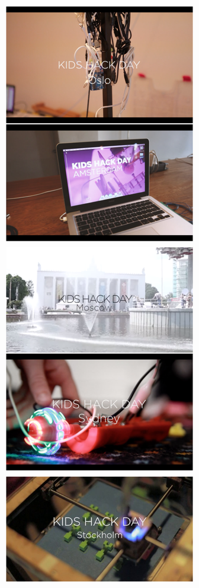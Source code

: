 [ ![](media/khdoslo.png) ](oslo)
[ ![](media/khdamsterdan.png) ](amsterdan)

[ ![](media/khdmoscow.png) ](moscow)
[ ![](media/khdsidney.png) ](sydney)

[ ![](media/khdstockholm.jpg) ](stockholm)